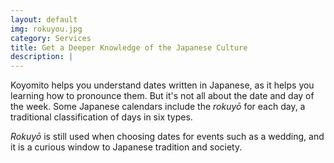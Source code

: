 ```yaml
---
layout: default
img: rokuyou.jpg
category: Services
title: Get a Deeper Knowledge of the Japanese Culture
description: |
---
```

Koyomito helps you understand dates written in Japanese, as it helps you learning how to pronounce them. But it's not all about the date and day of the week. Some Japanese calendars include the _rokuyō_ for each day, a traditional classification of days in six types.

_Rokuyō_ is still used when choosing dates for events such as a wedding, and it is a curious window to Japanese tradition and society.
